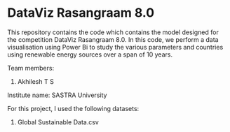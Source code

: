 # DataViz Rasangraam 8.0

This repository contains the code which contains the model designed for the competition DataViz Rasangraam 8.0. In this code, we perform a data visualisation using Power Bi to study the various parameters and countries using renewable energy sources over a span of 10 years.

Team members:
1. Akhilesh T S

Institute name: SASTRA University

For this project, I used the following datasets:
1. Global Sustainable Data.csv

